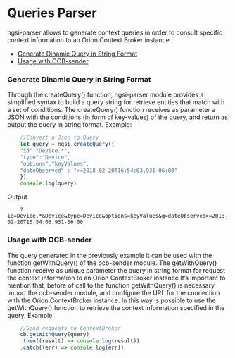 # Queries Parser
ngsi-parser allows to generate context queries in order to consult specific context information to an Orion Context Broker instance. 

* [Generate Dinamic Query in String Format](#generate-dinamic-query-in-string-format)
* [Usage with OCB-sender](#usage-with-ocb-sender)

### Generate Dinamic Query in String Format
Through the createQuery() function, ngsi-parser module provides a simplified syntax to build a query string for retrieve entities that match with a set of conditions. The createQuery() function receives as  parameter a JSON with the conditions (in form of key-values) of the query, and return as output the query in string format. 
Example:
```js
	//Convert a Json to Query
	let query = ngsi.createQuery({
	"id":"Device.*",
	"type":"Device",
	"options":"keyValues",
	"dateObserved" : ">=2018-02-20T16:54:03.931-06:00"
	})
	console.log(query)
```
Output

```text
	?id=Device.*&Device&type=Device&options=keyValues&q=dateObserved>=2018-02-20T16:54:03.931-06:00
```
### Usage with OCB-sender
The query generated in the previously example it can be used with the function getWithQuery() of the ocb-sender module. The getWithQuery() function receive as unique parameter the query in string format for request the context information to an Orion ContextBroker instance It’s important to mention that, before of call to the function getWithQuery() is necessary import the ocb-sender module, and  configure the URL for the connection with the Orion ContextBroker instance. In this way is possible to use the getWithQuery() function to retrieve the context information specified in the query.
Example:
```js
	//Send requests to ContextBroker
	cb.getWithQuery(query)
    .then((result) => console.log(result))
	.catch((err) => console.log(err))
```
